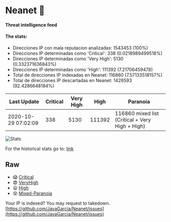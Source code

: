 # Neanet :hocho:
#### Threat intelligence feed
#### The stats:

- Direcciones IP con mala reputacion analizadas: 1543453 (100%)
- Direcciones IP determinadas como 'Critical':  338 (0.0218989499518%)
- Direcciones IP determinadas como 'Very High':  5130 (0.332371636843%)
- Direcciones IP determinadas como 'High':  111392 (7.21706459478)
- Total de direcciones IP indexadas en Neanet:  116860 (7.57133518157%)
- Total de direcciones IP descartadas en Neanet:  1426593 (92.4286648184%)

| Last Update | Critical | Very High | High | Paranoia |
| --- | --- | --- | --- | --- |
| 2020-10-29 07:02:09 | 338 | 5130 | 111392 | 116860 mixed list (Critical + Very High + High)|

![Stats](https://docs.google.com/spreadsheets/d/e/2PACX-1vSnaNMIXVabIpDJjufMlzH7poXnshF3mgd8Is1g9ytUEzVsP5my4Trn8f-xkoLLQ38xpL3HtmUexLo6/pubchart?oid=501124687&format=image)

For the historical stats go to: [link](/stats.csv)
## Raw
- :scream: [Critical](https://raw.githubusercontent.com/JavaGarcia/Neanet/master/blacklists/neanet_critical.txt)
- :fearful: [VeryHigh](https://raw.githubusercontent.com/JavaGarcia/Neanet/master/blacklists/neanet_veryHigh.txtt)
- :frowning: [High](https://raw.githubusercontent.com/JavaGarcia/Neanet/master/blacklists/neanet_high.txt)
- :dizzy_face: [Mixed-Paranoia](https://raw.githubusercontent.com/JavaGarcia/Neanet/master/blacklists/neanet_all.txt)


Your IP is indexed? You may request to takedown. [https://github.com/JavaGarcia/Neanet/issues](https://github.com/JavaGarcia/Neanet/issues)




















































































































































































































































































































































































































































































































































































































































































































































































































































































































































































































































































































































































































































































































































































































































































































































































































































































































































































































